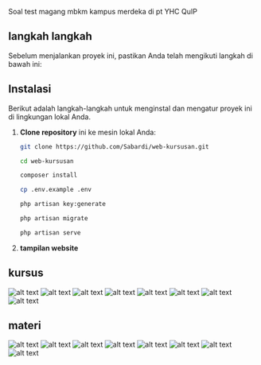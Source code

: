 
Soal test magang mbkm kampus merdeka di pt  YHC QuIP


## langkah langkah

Sebelum menjalankan proyek ini, pastikan Anda telah mengikuti langkah di bawah ini:

## Instalasi

Berikut adalah langkah-langkah untuk menginstal dan mengatur proyek ini di lingkungan lokal Anda.

1. **Clone repository** ini ke mesin lokal Anda:

   ```bash
   git clone https://github.com/Sabardi/web-kursusan.git

   cd web-kursusan

   composer install

   cp .env.example .env

   php artisan key:generate
   
   php artisan migrate 

   php artisan serve


2. **tampilan website**

## kursus
![alt text](image.png)
![alt text](image-1.png)
![alt text](image-2.png)
![alt text](image-3.png)
![alt text](image-4.png)
![alt text](image-5.png)
![alt text](image-6.png)
![alt text](image-7.png)


## materi
![alt text](<image/Screenshot from 2024-08-09 07-31-25.png>)
![alt text](<image/Screenshot from 2024-08-09 07-28-59.png>)
![alt text](<image/Screenshot from 2024-08-09 07-29-08.png>)
![alt text](<image/Screenshot from 2024-08-09 07-31-33.png>)
![alt text](<image/Screenshot from 2024-08-09 07-31-50.png>)
![alt text](<image/Screenshot from 2024-08-09 07-31-56.png>)
![alt text](<image/Screenshot from 2024-08-09 07-32-09.png>)
![alt text](<image/Screenshot from 2024-08-09 07-32-18.png>)


